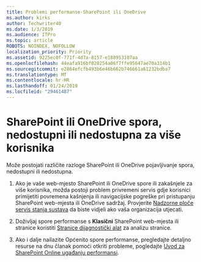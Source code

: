 ```yaml
---
title: Problemi performanse-SharePoint ili OneDrive
ms.author: kirks
author: Techwriter40
ms.date: 1/3/2019
ms.audience: ITPro
ms.topic: article
ROBOTS: NOINDEX, NOFOLLOW
localization_priority: Priority
ms.assetid: 9225ec0f-771f-4d7a-8157-e188953107aa
ms.openlocfilehash: 44eafa916bf020254a06f7ffe95647ae70a314b1
ms.sourcegitcommit: e2864efcfb493b6e46b662b746661a61232bdba7
ms.translationtype: MT
ms.contentlocale: hr-HR
ms.lasthandoff: 01/24/2019
ms.locfileid: "29461487"
---
```

# <a name="sharepoint-or-onedrive-slow-inaccessible-or-unavailable-for-multiple-users"></a>SharePoint ili OneDrive spora, nedostupni ili nedostupna za više korisnika

Može postojati različite razloge SharePoint ili OneDrive pojavljivanje spora, nedostupni ili nedostupna. 
  
1. Ako je vaše web-mjesto SharePoint ili OneDrive spore ili zakašnjele za više korisnika, možda postoji problem privremeni servis gdje korisnici primijetiti povremena kašnjenja ili navigacijske pogreške pri pristupanju SharePoint web-mjesta ili OneDrive sadržaj. Provjerite [Nadzorne ploče servis stanja sustava](https://admin.microsoft.com/AdminPortal/Home#/servicehealth) da biste vidjeli ako vaša organizacija utjecati. 
  
2. Doživljaj spore performanse s **Klasični** SharePoint web-mjesta ili stranice koristiti [Stranice dijagnostički alat](https://aka.ms/perftool) za analizu stranice. 
  
3. Ako i dalje nailazite Općenito spore performanse, pregledajte detaljno resurse na dnu članak pomoći otkriti probleme, pogledajte [Uvod za SharePoint Online ugađanju performansi](https://go.microsoft.com/fwlink/?linkid=2024334).
  

